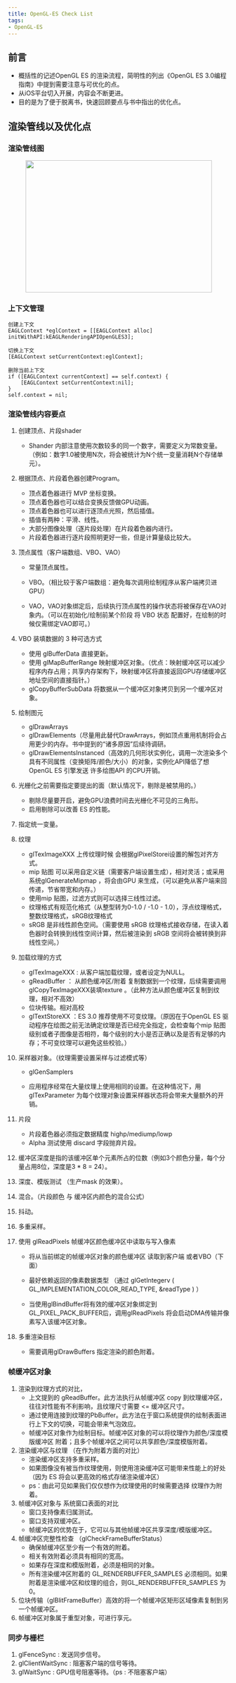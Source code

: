 ```yaml
---
title: OpenGL-ES Check List
tags:
- OpenGL-ES
---
```


## 前言

- 概括性的记述OpenGL ES 的渲染流程，简明性的列出《OpenGL ES 3.0编程指南》中提到需要注意与可优化的点。
- 从iOS平台切入开展，内容会不断更进。
- 目的是为了便于脱离书，快速回顾要点与书中指出的优化点。

## 渲染管线以及优化点

### 渲染管线图

<center>
<img src ="/assets/article/OpenGL-ES-pipelining.png" width="424" height="300.0" />
</center>

### 上下文管理

```
创建上下文
EAGLContext *eglContext = [[EAGLContext alloc] initWithAPI:kEAGLRenderingAPIOpenGLES3];

切换上下文
[EAGLContext setCurrentContext:eglContext];

删除当前上下文
if ([EAGLContext currentContext] == self.context) {
    [EAGLContext setCurrentContext:nil];
}
self.context = nil;
```

### 渲染管线内容要点

1. 创建顶点、片段shader

   - Shander 内部注意使用次数较多的同一个数字，需要定义为常数变量。（例如：数字1.0被使用N次，将会被统计为N个统一变量消耗N个存储单元）。

2. 根据顶点、片段着色器创建Program。

   - 顶点着色器进行 MVP 坐标变换。
   - 顶点着色器也可以结合变换反馈做GPU动画。
   - 顶点着色器也可以进行逐顶点光照，然后插值。
   - 插值有两种：平滑、线性。
   - 大部分图像处理（逐片段处理）在片段着色器内进行。
   - 片段着色器进行逐片段照明更好一些，但是计算量级比较大。

3. 顶点属性（客户端数组、VBO、VAO）

   - 常量顶点属性。

   - VBO。（相比较于客户端数组：避免每次调用绘制程序从客户端拷贝进GPU）
   - VAO，VAO对象绑定后，后续执行顶点属性的操作状态将被保存在VAO对象内。（可以在初始化/绘制前某个阶段 将 VBO 状态 配置好，在绘制的时候仅需绑定VAO即可。）

4. VBO 装填数据的 3 种可选方式

   - 使用 glBufferData 直接更新。
   - 使用 glMapBufferRange 映射缓冲区对象。（优点：映射缓冲区可以减少程序内存占用；共享内存架构下，映射缓冲区将直接返回GPU存储缓冲区地址空间的直接指针。）
   - glCopyBufferSubData 将数据从一个缓冲区对象拷贝到另一个缓冲区对象。

5. 绘制图元

   - glDrawArrays
   - glDrawElements（尽量用此替代DrawArrays，例如顶点重用机制将会占用更少的内存。书中提到的“诸多原因”后续待调研。
   - glDrawElementsInstanced（高效的几何形状实例化，调用一次渲染多个具有不同属性（变换矩阵/颜色/大小）的对象，实例化API降低了想 OpenGL ES 引擎发送 许多绘图API 的CPU开销。

6. 光栅化之前需要指定要提出的面（默认情况下，剔除是被禁用的。）

   - 剔除尽量要开启，避免GPU浪费时间去光栅化不可见的三角形。
   - 启用剔除可以改善 ES 的性能。

7. 指定统一变量。

8. 纹理

   - glTexImageXXX 上传纹理时候 会根据glPixelStorei设置的解包对齐方式。
   - mip 贴图 可以采用自定义链（需要客户端设置生成），相对灵活；或采用系统glGenerateMipmap ，将会由GPU 来生成，（可以避免从客户端来回传递，节省带宽和内存。）
   - 使用mip 贴图，过滤方式则可以选择三线性过滤。
   - 纹理格式有规范化格式（从整型转为0-1.0 / -1.0 - 1.0），浮点纹理格式，整数纹理格式，sRGB纹理格式
   - sRGB 是非线性颜色空间。（需要使用 sRGB 纹理格式接收存储，在读入着色器时会转换到线性空间计算，然后被渲染到 sRGB 空间将会被转换到非线性空间。）

9. 加载纹理的方式

   - glTexImageXXX : 从客户端加载纹理，或者设定为NULL。
   - gReadBuffer ： 从颜色缓冲区/附着 复制数据到一个纹理，后续需要调用glCopyTexImageXXX装填texture 。（此种方法从颜色缓冲区复制到纹理，相对不高效）
   - 位块传输。相对高校
   - glTextStoreXX ：ES 3.0 推荐使用不可变纹理。（原因在于OpenGL ES 驱动程序在绘图之前无法确定纹理是否已经完全指定，会检查每个mip 贴图级别或者子图像是否相符，每个级别的大小是否正确以及是否有足够的内存；不可变纹理可以避免这些校验。）

10. 采样器对象。（纹理需要设置采样与过滤模式等）

    - glGenSamplers 

    - 应用程序经常在大量纹理上使用相同的设置。在这种情况下，用glTexParameter 为每个纹理对象设置采样器状态将会带来大量额外的开销。

11. 片段

    - 片段着色器必须指定数据精度 highp/mediump/lowp
    - Alpha 测试使用 discard 字段抛弃片段。

12. 缓冲区深度是指的该缓冲区单个元素所占的位数（例如3个颜色分量，每个分量占用8位，深度是3 * 8 = 24）。

13. 深度、模版测试 （生产mask 的效果）。

14. 混合。（片段颜色 与 缓冲区内颜色的混合公式）

15. 抖动。

16. 多重采样。

17. 使用 glReadPixels 帧缓冲区颜色缓冲区中读取与写入像素 

    - 将从当前绑定的帧缓冲区对象的颜色缓冲区 读取到客户端 或者VBO（下面）

    - 最好依赖返回的像素数据类型 （通过 glGetIntegerv ( GL_IMPLEMENTATION_COLOR_READ_TYPE, &readType ) ）
    - 当使用glBindBuffer将有效的缓冲区对象绑定到 GL_PIXEL_PACK_BUFFER后，调用glReadPixels 将会启动DMA传输并像素写入该缓冲区对象。

18. 多重渲染目标

    - 需要调用glDrawBuffers 指定渲染的颜色附着。

### 帧缓冲区对象

1. 渲染到纹理方式的对比，
   - 上文提到的 gReadBuffer。此方法执行从帧缓冲区 copy 到纹理缓冲区，往往对性能有不利影响，且纹理尺寸需要 <= 缓冲区尺寸。
   - 通过使用连接到纹理的PbBuffer。此方法在于窗口系统提供的绘制表面进行上下文的切换，可能会带来气泡效应。
   - 帧缓冲区对象作为绘制目标。帧缓冲区对象的可以将纹理作为颜色/深度模版缓冲区 附着；且多个帧缓冲区之间可以共享颜色/深度模版附着。
2. 渲染缓冲区与纹理 （在作为附着方面的对比）
   - 渲染缓冲区支持多重采样。
   - 如果图像没有被当作纹理使用，则使用渲染缓冲区可能带来性能上的好处（因为 ES 将会以更高效的格式存储渲染缓冲区）
   - ps：由此可见如果我们仅仅想作为纹理使用的时候需要选择 纹理作为附着。
3. 帧缓冲区对象与 系统窗口表面的对比
   - 窗口支持像素归属测试。
   - 窗口支持双缓冲区。
   - 帧缓冲区的优势在于，它可以与其他帧缓冲区共享深度/模版缓冲区。
4. 帧缓冲区完整性检查 （glCheckFrameBufferStatus）
   - 确保帧缓冲区至少有一个有效的附着。
   - 相关有效附着必须具有相同的宽高。
   - 如果存在深度和模版附着，必须是相同的对象。
   - 所有渲染缓冲区附着的 GL_RENDERBUFFER_SAMPLES 必须相同。如果附着是渲染缓冲区和纹理的组合，则GL_RENDERBUFFER_SAMPLES 为0。
5. 位块传输（glBlitFrameBuffer）高效的将一个帧缓冲区矩形区域像素复制到另一个帧缓冲区。
6. 帧缓冲区对象属于重型对象，可进行享元。

### 同步与栅栏

1. glFenceSync : 发送同步信号。
2. glClientWaitSync : 阻塞客户端的信号等待。
3. glWaitSync : GPU信号阻塞等待。（ps : 不阻塞客户端）
